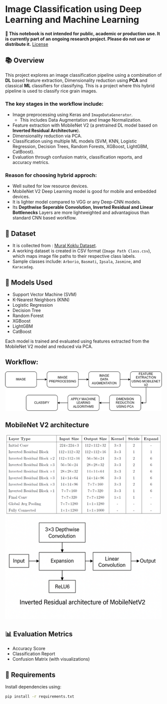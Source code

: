 # Image Classification using Deep Learning and Machine Learning

**🚫 This notebook is not intended for public, academic or production use. It is currently part of an ongoing research project. Please do not use or distribute it.**
[License](./LICENSE.txt)

## 📚 Overview

This project explores an image classification pipeline using a combination of **DL** based feature extraction, Dimensionality reduction using **PCA** and classical **ML** classifiers for classifying. This is a project where this hybrid pipeline is used to classify rice grain images.

### The key stages in the workflow include:

- Image preprocessing using Keras and `ImageDataGenerator`.
  - This includes Data Augmentation and Image Normalization.
- Feature extraction with MobileNet V2 (a pretrained DL model based on **Inverted Residual Architecture**).
- Dimensionality reduction via PCA.
- Classification using multiple ML models (SVM, KNN, Logistic Regression, Decision Trees, Random Forests, XGBoost, LightGBM, CatBoost).
- Evaluation through confusion matrix, classification reports, and accuracy metrics.

### Reason for choosing hybrid approch:

- Well suited for low resource devices.
- MobileNet V2 Deep Learning model is good for mobile and embedded devices.
- It is lighter model compared to VGG or any Deep-CNN models.
- Its **Depthwise Seperable Convolution, Inverted Residual and Linear Bottlenecks** Layers are more lightweighted and advantagious than standard CNN based workflow.

## 📁 Dataset

- It is collected from : <a href='https://www.muratkoklu.com/datasets/'>Mural Koklu Dataset</a>.
- A working dataset is created in CSV format (`Image Path Class.csv`), which maps image file paths to their respective class labels.
- Sample classes include: `Arborio`, `Basmati`, `Ipsala`, `Jasmine`, and `Karacadag`.

## 🔧 Models Used

- Support Vector Machine (SVM)
- K-Nearest Neighbors (KNN)
- Logistic Regression
- Decision Tree
- Random Forest
- XGBoost
- LightGBM
- CatBoost

Each model is trained and evaluated using features extracted from the MobileNet V2 model and reduced via PCA.

## Workflow:

![How the project as well as the research proceded](images/procedure.png)

## MobileNet V2 architecture

![MobileNet V2 Model's Architecture](images/mv2_architecture.png)
![Inverted Residual Architecture](images/inv_res_block.png)

## 📊 Evaluation Metrics

- Accuracy Score
- Classification Report
- Confusion Matrix (with visualizations)

## 🧪 Requirements

Install dependencies using:

```bash
pip install -r requirements.txt
